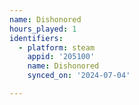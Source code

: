 ```yaml
---
name: Dishonored
hours_played: 1
identifiers:
  - platform: steam
    appid: '205100'
    name: Dishonored
    synced_on: '2024-07-04'

---
```

